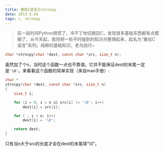 ```yaml
---
title: 重拾C语言之strncpy
date: 2013-5-24
tags: c, strncpy
---
```


> 前一段时间Python用惯了，冷不丁地切换回C，发现很多基础东西都有点模糊了。从今天起，我将把一些平时碰到的知识点整理起来，起名为“重拾C语言”系列。纯粹的基础知识，老鸟绕行~

```c
char *strncpy(char *dest, const char *src, size_t n);
```
虽然加了个n，当时这个函数一点也不靠谱。它并不能保证dest的末尾一定是`'\0'`。来看看这个函数的简单实现（来自man手册）:

```c
char *
strncpy(char *dest, const char *src, size_t n)
{
	size_t i;

	for (i = 0; i < n && src[i] != '\0'; i++)
		dest[i] = src[i]; 

	for ( ; i < n; i++) 
		dest[i] = '\0'; 

	return dest; 
}
```

只有当n大于src的长度才会在dest的末尾填“\0”。
